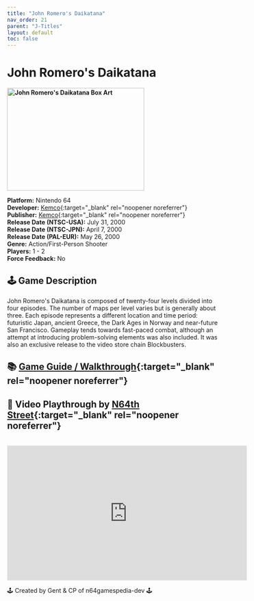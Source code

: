 ```yaml
---
title: "John Romero's Daikatana"
nav_order: 21
parent: "J-Titles"
layout: default
toc: false
---
```


# John Romero's Daikatana

<b>
<img src="https://images.launchbox-app.com//443ab898-48ab-49a3-86f5-7075b781cf84.jpg" alt="John Romero's Daikatana Box Art" width="320" height="240" />
</b>

**Platform:** Nintendo 64  
**Developer:** [Kemco](https://en.wikipedia.org/wiki/Kemco){:target="_blank" rel="noopener noreferrer"}  
**Publisher:** [Kemco](https://en.wikipedia.org/wiki/Kemco){:target="_blank" rel="noopener noreferrer"}  
**Release Date (NTSC-USA):** July 31, 2000  
**Release Date (NTSC-JPN):** April 7, 2000  
**Release Date (PAL-EUR):** May 26, 2000  
**Genre:** Action/First-Person Shooter  
**Players:** 1 - 2  
**Force Feedback:** No  

## 🕹️ Game Description
John Romero's Daikatana is composed of twenty-four levels divided into four episodes. The number of maps per level varies but is generally about three. Each episode represents a different location and time period: futuristic Japan, ancient Greece, the Dark Ages in Norway and near-future San Francisco. Gameplay tends towards fast-paced combat, although an attempt at introducing problem-solving elements was also included. It was also an exclusive release to the video store chain Blockbusters.

## 📚 [Game Guide / Walkthrough](https://gamefaqs.gamespot.com/n64/197032-john-romeros-daikatana/faqs/10982){:target="_blank" rel="noopener noreferrer"}

## 🎥 Video Playthrough by [N64th Street](https://www.youtube.com/c/n64thstreet){:target="_blank" rel="noopener noreferrer"}
<br />  
<iframe width="560" height="315" src="https://www.youtube.com/embed/videoseries?list=PL1itmfG1ah_T5bLFtylM7GkBatiy66aeQ" title="John Romero's Daikatana Gameplay by N64th Street" frameborder="0" allowfullscreen></iframe>

🕹️ Created by Gent & CP of n64gamespedia-dev 🕹️  
<!-- Vault Format: n64gamespedia-dev -->  
<!-- Protocol Source: _vault-specs/format-protocol.md -->
